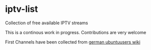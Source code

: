 # iptv-list
Collection of free available IPTV streams

This is a continous work in progress. Contributions are very welcome

First Channels have been collected from [german ubuntuusers wiki](https://wiki.ubuntuusers.de/Internet-TV/Stationen/)

